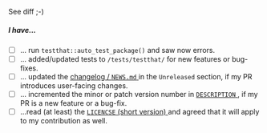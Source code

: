 <!-- Please start with a brief summary. If it's trivial, "See diff" and deleting 
the rest of the template text is fine :-) -->

See diff ;-)

<!-- If your PR includes more substantial changes, please explain them above and
then mark the relevant boxes below (with an x). Striking out irrelevant lines
with ~~...~~ is fine :-) -->

##### I have...

- [ ] ... run `testthat::auto_test_package()` and saw now errors.
- [ ] ... added/updated tests to `/tests/testthat/` for new features or bug-fixes.
- [ ] ... updated the [changelog / `NEWS.md`
](https://github.com/tibhannover/BacDiveR/blob/master/NEWS.md) in the 
`Unreleased` section, if my PR introduces user-facing changes.
- [ ] ... incremented the minor or patch version number in [`DESCRIPTION`
](https://github.com/tibhannover/BacDiveR/blob/master/DESCRIPTION), if my PR
is a new feature or a bug-fix.
- [ ] ...read (at least) the [`LICENCSE` (short version)
](https://github.com/tibhannover/BacDiveR/tree/master/LICENSE) and agreed 
that it will apply to my contribution as well. 

<!-- Thank you! -->
